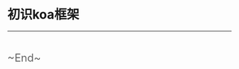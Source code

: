 # 初识koa框架
<ClientOnly>
  <Valine></Valine>
</ClientOnly>



---
<br />

<font color="#666" size="5">\~End~</font>